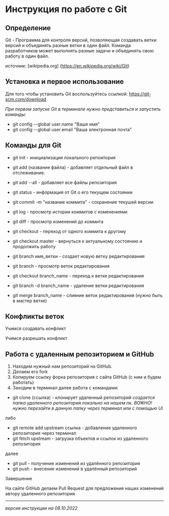 # Инструкция по работе с Git

## Определение

Git - Программа для контроля версий, позволяющая создавать ветки версий и объединять разные ветки в один файл. Команда разработчиков может выполнять разные задачи и объединять свою работу в один файл.

источник: [wikipedia.org] (https://en.wikipedia.org/wiki/Git)

## Установка и первое использование

Для того чтобы установить Git воспользуйтесь ссылкой: https://git-scm.com/download 

*При первом запуске Git в терминале нужно представиться и запустить команды:*
* git config --global user.name "Ваше имя"
* git config --global user.email "Ваша электронная почта"

## Команды для Git

*  git init - инициализация локального репоитория

* git add (название файла) - добавляет отдельный файл в отслеживание.
* git add --all - добавляет все файлы репозитория

* git status - информация от Git о его текущем состоянии

* git commit -m "название коммита" - сохранение текушей версии 
* git log - просмотр истории коммитов с изменениями
* git diff - просмотр изменений до коммита
* git checkout - переход от одного коммита к другому
* git checkout master - вернуться к актуальному состоянию и продолжить работу
* git branch имя_ветки - создает новую ветку редактирования
* git branch - просмотр веток редактирования
* git checkout branch_name - переход к ветке редактирования
* git branch -d branch_name - удаление ветки редактирования
* git merge branch_name - слияние веток редактирования (нужно быть в мастер ветке) 

## Конфликты веток

Учимся создавать конфликт

Учимся разрешать конфликт

## Работа с удаленным репозиторием и GitHub

1. Находим нужный нам репозиторий на GitHub. 
2. Делаем его fork
3. Копируем ссылку форка репозитория с сайта GitHub (с ним и будем работать)
4. Заходим в терминал далее работа с командами:

* git clone (ссылка) - клонирует удаленный репозиторий 
_создается папка удаленного репозитория локально на нашем пк. ВОЖНО! нужно перезайти в данную папку через терминал или с помощью UI_

либо 
* git remote add upstream ссылка - добавление удаленного репозитория через терминал
* git fetch upstream - загрузка объектов и ссылок из удаленного репозитория

далее

* git pull - получение изменений из удалённого репозитория
* git push - внесение изменений в удалённый репозиторий

Завершение

На сайте GitHub делаем Pull Request для предложения наших изменений автору удаленного репозитория

---
*версия инструкции на 08.10.2022*